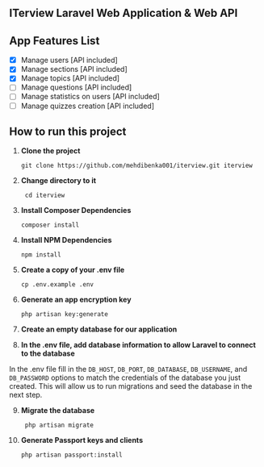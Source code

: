 ## ITerview Laravel Web Application & Web API

## App Features List

 - [x] Manage users [API included]
 - [x] Manage sections [API included]
 - [x] Manage topics [API included]
 - [ ] Manage questions [API included]
 - [ ] Manage statistics on users [API included]
 - [ ] Manage quizzes creation [API included]

## How to run this project

 1. **Clone the project**

		git clone https://github.com/mehdibenka001/iterview.git iterview

 2. **Change directory to it**

	     cd iterview

 3. **Install Composer Dependencies**

	    composer install

 4. **Install NPM Dependencies**

	    npm install
	   
	   

 5. **Create a copy of your .env file**
			
		cp .env.example .env

 6. **Generate an app encryption key**

		php artisan key:generate
		
		

 7. **Create an empty database for our application**

 8. **In the .env file, add database information to allow Laravel to connect to the database**

In the .env file fill in the `DB_HOST`, `DB_PORT`, `DB_DATABASE`, `DB_USERNAME`, and `DB_PASSWORD` options to match the credentials of the database you just created. This will allow us to run migrations and seed the database in the next step.

9. **Migrate the database**
		
		php artisan migrate 

10. **Generate Passport keys and clients**

		php artisan passport:install